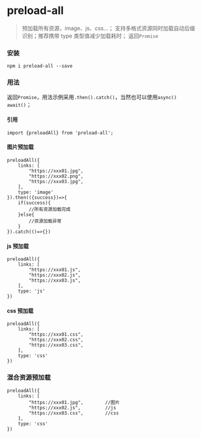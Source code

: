 <!--
 * @Autor: xkh
 * @Date: 2020-07-27 18:55:19
 * @LastEditors: xkh
 * @LastEditTime: 2020-07-27 19:30:19
-->

# preload-all

> 预加载所有资源，image、js、css...；
> 支持多格式资源同时加载自动后缀识别；推荐携带 type 类型值减少加载耗时；
> 返回`Promise`

### 安装

```
npm i preload-all --save
```

### 用法

返回`Promise`，用法示例采用`.then().catch()`，当然也可以使用`async() await()`；

#### 引用

```
import {preloadAll} from 'preload-all';
```

#### 图片预加载

```
preloadAll({
    links: [
        "https://xxx01.jpg",
        "https://xxx02.png",
        "https://xxx03.jpg",
    ],
    type: 'image'
}).then(({success})=>{
    if(success){
        //所有资源加载完成
    }else{
        //资源加载异常
    }
}).catch(()=>{})
```

#### js 预加载

```
preloadAll({
    links: [
        "https://xxx01.js",
        "https://xxx02.js",
        "https://xxx03.js",
    ],
    type: 'js'
})
```

#### css 预加载

```
preloadAll({
    links: [
        "https://xxx01.css",
        "https://xxx02.css",
        "https://xxx03.css",
    ],
    type: 'css'
})
```

### 混合资源预加载

```
preloadAll({
    links: [
        "https://xxx01.jpg",        //图片
        "https://xxx02.js",         //js
        "https://xxx03.css",        //css
    ],
    type: 'css'
})
```
